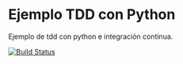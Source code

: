 # Ejemplo TDD con Python

Ejemplo de tdd con python e integración continua.

[![Build Status](https://travis-ci.org/booleanbite/tdd.svg?branch=master)](https://travis-ci.org/booleanbite/tdd)
